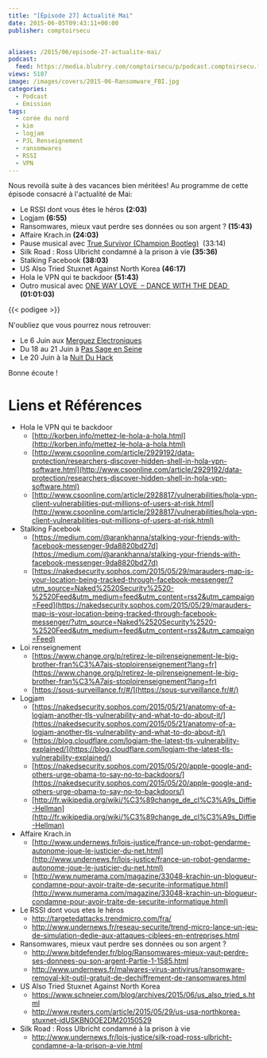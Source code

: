 ```yaml
---
title: "[Épisode 27] Actualité Mai"
date: 2015-06-05T09:43:11+00:00
publisher: comptoirsecu


aliases: /2015/06/episode-27-actualite-mai/
podcast:
  feed: https://media.blubrry.com/comptoirsecu/p/podcast.comptoirsecu.fr/CSEC.EP27.2015-06-05.ACTU_MAI.mp3
views: 5187
image: /images/covers/2015-06-Ransomware_FBI.jpg
categories:
  - Podcast
  - Emission
tags:
  - corée du nord
  - kim
  - logjam
  - PJL Renseignement
  - ransomwares
  - RSSI
  - VPN
---
```



Nous revoilà suite à des vacances bien méritées! Au programme de cette épisode consacré à l'actualité de Mai:

  * Le RSSI dont vous êtes le héros **(2:03)**
  * Logjam **(6:55)**
  * Ransomwares, mieux vaut perdre ses données ou son argent ? **(15:43)**
  * Affaire Krach.in **(24:03)**
  * Pause musical avec [True Survivor (Champion Bootleg)](https://soundcloud.com/championdnb/true-survivor-champion)  (33:14)
  * Silk Road : Ross Ulbricht condamné à la prison à vie **(35:36)**
  * Stalking Facebook **(38:03)**
  * US Also Tried Stuxnet Against North Korea **(46:17)**
  * Hola le VPN qui te backdoor **(51:43)**
  * Outro musical avec [ONE WAY LOVE  – DANCE WITH THE DEAD ](https://soundcloud.com/dancewiththedead/one-way-love-dance-with-the-dead-remix) **(01:01:03)**


  {{< podigee >}}


N'oubliez que vous pourrez nous retrouver:

  * Le 6 Juin aux [Merguez Electroniques](https://www.facebook.com/events/483261231830107/)
  * Du 18 au 21 Juin à [Pas Sage en Seine](https://www.passageenseine.org/fr/accueil)
  * Le 20 Juin à la [Nuit Du Hack](https://www.nuitduhack.com/fr/)

Bonne écoute !

# Liens et Références

- Hola le VPN qui te backdoor
  - [http://korben.info/mettez-le-hola-a-hola.html](http://korben.info/mettez-le-hola-a-hola.html)
  - [http://www.csoonline.com/article/2929192/data-protection/researchers-discover-hidden-shell-in-hola-vpn-software.html](http://www.csoonline.com/article/2929192/data-protection/researchers-discover-hidden-shell-in-hola-vpn-software.html)
  - [http://www.csoonline.com/article/2928817/vulnerabilities/hola-vpn-client-vulnerabilities-put-millions-of-users-at-risk.html](http://www.csoonline.com/article/2928817/vulnerabilities/hola-vpn-client-vulnerabilities-put-millions-of-users-at-risk.html)
- Stalking Facebook
  - [https://medium.com/@arankhanna/stalking-your-friends-with-facebook-messenger-9da8820bd27d](https://medium.com/@arankhanna/stalking-your-friends-with-facebook-messenger-9da8820bd27d)
  - [https://nakedsecurity.sophos.com/2015/05/29/marauders-map-is-your-location-being-tracked-through-facebook-messenger/?utm_source=Naked%2520Security%2520-%2520Feed&utm_medium=feed&utm_content=rss2&utm_campaign=Feed](https://nakedsecurity.sophos.com/2015/05/29/marauders-map-is-your-location-being-tracked-through-facebook-messenger/?utm_source=Naked%2520Security%2520-%2520Feed&utm_medium=feed&utm_content=rss2&utm_campaign=Feed)
- Loi renseignement
  - [https://www.change.org/p/retirez-le-pjlrenseignement-le-big-brother-fran%C3%A7ais-stoploirenseignement?lang=fr](https://www.change.org/p/retirez-le-pjlrenseignement-le-big-brother-fran%C3%A7ais-stoploirenseignement?lang=fr)
  - [https://sous-surveillance.fr/#/](https://sous-surveillance.fr/#/)
- Logjam
  - [https://nakedsecurity.sophos.com/2015/05/21/anatomy-of-a-logjam-another-tls-vulnerability-and-what-to-do-about-it/](https://nakedsecurity.sophos.com/2015/05/21/anatomy-of-a-logjam-another-tls-vulnerability-and-what-to-do-about-it/)
  - [https://blog.cloudflare.com/logjam-the-latest-tls-vulnerability-explained/](https://blog.cloudflare.com/logjam-the-latest-tls-vulnerability-explained/)
  - [https://nakedsecurity.sophos.com/2015/05/20/apple-google-and-others-urge-obama-to-say-no-to-backdoors/](https://nakedsecurity.sophos.com/2015/05/20/apple-google-and-others-urge-obama-to-say-no-to-backdoors/)
  - [http://fr.wikipedia.org/wiki/%C3%89change_de_cl%C3%A9s_Diffie-Hellman](http://fr.wikipedia.org/wiki/%C3%89change_de_cl%C3%A9s_Diffie-Hellman)
- Affaire Krach.in
  - [http://www.undernews.fr/lois-justice/france-un-robot-gendarme-autonome-joue-le-justicier-du-net.html](http://www.undernews.fr/lois-justice/france-un-robot-gendarme-autonome-joue-le-justicier-du-net.html)
  - [http://www.numerama.com/magazine/33048-krachin-un-blogueur-condamne-pour-avoir-traite-de-securite-informatique.html](http://www.numerama.com/magazine/33048-krachin-un-blogueur-condamne-pour-avoir-traite-de-securite-informatique.html)
- Le RSSI dont vous etes le héros
  - <http://targetedattacks.trendmicro.com/fra/>
  - <http://www.undernews.fr/reseau-securite/trend-micro-lance-un-jeu-de-simulation-dedie-aux-attaques-ciblees-en-entreprises.html>
- Ransomwares, mieux vaut perdre ses données ou son argent ?
  - <http://www.bitdefender.fr/blog/Ransomwares-mieux-vaut-perdre-ses-donnees-ou-son-argent-Partie-1-1585.html>
  - <http://www.undernews.fr/malwares-virus-antivirus/ransomware-removal-kit-outil-gratuit-de-dechiffrement-de-ransomwares.html>
- US Also Tried Stuxnet Against North Korea
  - <https://www.schneier.com/blog/archives/2015/06/us_also_tried_s.html>
  - <http://www.reuters.com/article/2015/05/29/us-usa-northkorea-stuxnet-idUSKBN0OE2DM20150529>
- Silk Road : Ross Ulbricht condamné à la prison à vie
  - <http://www.undernews.fr/lois-justice/silk-road-ross-ulbricht-condamne-a-la-prison-a-vie.html>
